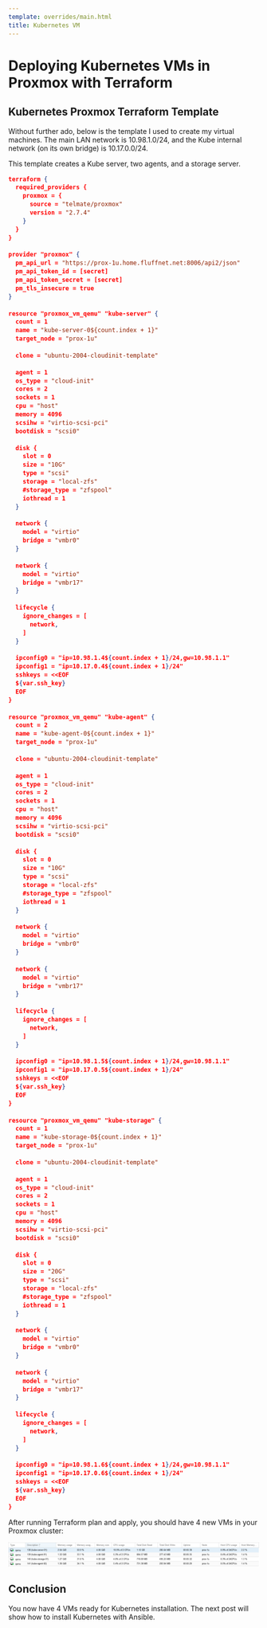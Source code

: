 ```yaml
---
template: overrides/main.html
title: Kubernetes VM
---
```


# Deploying Kubernetes VMs in Proxmox with Terraform

## Kubernetes Proxmox Terraform Template

Without further ado, below is the template I used to create my virtual machines. The main LAN network is 10.98.1.0/24, and the Kube internal network (on its own bridge) is 10.17.0.0/24.

This template creates a Kube server, two agents, and a storage server.

``` json
terraform {
  required_providers {
    proxmox = {
      source = "telmate/proxmox"
      version = "2.7.4"
    }
  }
}

provider "proxmox" {
  pm_api_url = "https://prox-1u.home.fluffnet.net:8006/api2/json"
  pm_api_token_id = [secret]
  pm_api_token_secret = [secret]
  pm_tls_insecure = true
}

resource "proxmox_vm_qemu" "kube-server" {
  count = 1
  name = "kube-server-0${count.index + 1}"
  target_node = "prox-1u"

  clone = "ubuntu-2004-cloudinit-template"

  agent = 1
  os_type = "cloud-init"
  cores = 2
  sockets = 1
  cpu = "host"
  memory = 4096
  scsihw = "virtio-scsi-pci"
  bootdisk = "scsi0"

  disk {
    slot = 0
    size = "10G"
    type = "scsi"
    storage = "local-zfs"
    #storage_type = "zfspool"
    iothread = 1
  }

  network {
    model = "virtio"
    bridge = "vmbr0"
  }
  
  network {
    model = "virtio"
    bridge = "vmbr17"
  }

  lifecycle {
    ignore_changes = [
      network,
    ]
  }

  ipconfig0 = "ip=10.98.1.4${count.index + 1}/24,gw=10.98.1.1"
  ipconfig1 = "ip=10.17.0.4${count.index + 1}/24"
  sshkeys = <<EOF
  ${var.ssh_key}
  EOF
}

resource "proxmox_vm_qemu" "kube-agent" {
  count = 2
  name = "kube-agent-0${count.index + 1}"
  target_node = "prox-1u"

  clone = "ubuntu-2004-cloudinit-template"

  agent = 1
  os_type = "cloud-init"
  cores = 2
  sockets = 1
  cpu = "host"
  memory = 4096
  scsihw = "virtio-scsi-pci"
  bootdisk = "scsi0"

  disk {
    slot = 0
    size = "10G"
    type = "scsi"
    storage = "local-zfs"
    #storage_type = "zfspool"
    iothread = 1
  }

  network {
    model = "virtio"
    bridge = "vmbr0"
  }
  
  network {
    model = "virtio"
    bridge = "vmbr17"
  }

  lifecycle {
    ignore_changes = [
      network,
    ]
  }

  ipconfig0 = "ip=10.98.1.5${count.index + 1}/24,gw=10.98.1.1"
  ipconfig1 = "ip=10.17.0.5${count.index + 1}/24"
  sshkeys = <<EOF
  ${var.ssh_key}
  EOF
}

resource "proxmox_vm_qemu" "kube-storage" {
  count = 1
  name = "kube-storage-0${count.index + 1}"
  target_node = "prox-1u"

  clone = "ubuntu-2004-cloudinit-template"

  agent = 1
  os_type = "cloud-init"
  cores = 2
  sockets = 1
  cpu = "host"
  memory = 4096
  scsihw = "virtio-scsi-pci"
  bootdisk = "scsi0"

  disk {
    slot = 0
    size = "20G"
    type = "scsi"
    storage = "local-zfs"
    #storage_type = "zfspool"
    iothread = 1
  }

  network {
    model = "virtio"
    bridge = "vmbr0"
  }
  
  network {
    model = "virtio"
    bridge = "vmbr17"
  }

  lifecycle {
    ignore_changes = [
      network,
    ]
  }

  ipconfig0 = "ip=10.98.1.6${count.index + 1}/24,gw=10.98.1.1"
  ipconfig1 = "ip=10.17.0.6${count.index + 1}/24"
  sshkeys = <<EOF
  ${var.ssh_key}
  EOF
}
```

After running Terraform plan and apply, you should have 4 new VMs in your Proxmox cluster:

[![KubernetesVM](../assets/images/KubernetesVM.png)](../assets/images/KubernetesVM.png "KubernetesVM")

## Conclusion

You now have 4 VMs ready for Kubernetes installation. The next post will show how to install Kubernetes with Ansible.